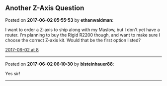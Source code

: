 ## Another Z-Axis Question
Posted on **2017-06-02 05:55:53** by **ethanwaldman**:

I want to order a Z-axis to ship along with my Maslow, but I don't yet have a router. I'm planning to buy the Rigid R2200 though, and want to make sure I choose the correct Z-axis kit. Would that be the first option listed?



 [2017-06-02 at 8](//muut.com/u/maslowcnc/s1/:maslowcnc:gekm:20170602at8.55am.png.jpg)

---

Posted on **2017-06-02 06:10:30** by **blsteinhauer88**:

Yes sir!

---

